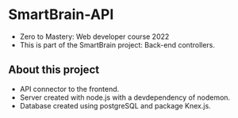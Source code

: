 # SmartBrain-API
- Zero to Mastery: Web developer course 2022
- This is part of the SmartBrain project: Back-end controllers.

## About this project
- API connector to the frontend.
- Server created with node.js with a devdependency of nodemon.
- Database created using postgreSQL and package Knex.js.
